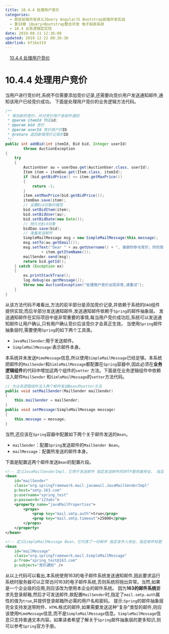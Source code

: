 ```yaml
---
title: 10.4.4 处理用户竞价
categories: 
  - 疯狂前端开发讲义JQuery AngularJS Bootstrap前端开发实战
  - 第10章 jQuery+Bootstrap整合开发 电子拍卖系统
  - 10.4 业务逻辑层实现
date: 2019-08-11 12:36:08
updated: 2019-12-22 08:26:36
abbrlink: bf16e319
---
```

<div id='my_toc'><a href="/JavaReadingNotes/bf16e319/#10-4-4-处理用户竞价" class="header_1">10.4.4 处理用户竞价</a><br></div>
<style>.header_1{margin-left: 1em;}.header_2{margin-left: 2em;}.header_3{margin-left: 3em;}.header_4{margin-left: 4em;}.header_5{margin-left: 5em;}.header_6{margin-left: 6em;}</style>
<!--more-->
<script>if (navigator.platform.search('arm')==-1){document.getElementById('my_toc').style.display = 'none';}var e,p = document.getElementsByTagName('p');while (p.length>0) {e = p[0];e.parentElement.removeChild(e);}</script>

<!--end-->
# 10.4.4 处理用户竞价 #
当用户进行竞价时,系统不仅需要添加竞价记录,还需要向竞价用户发送通知邮件,通知该用户已经竞价成功。
下面是处理用户竞价的业务逻辑方法代码。
```java
/**
 * 增加新的竞价，并对竞价用户发邮件通知
 * @param itemId 物品id;
 * @param bid 竞价
 * @param userId 竞价用户的ID
 * @return 返回新增竞价记录的ID
 */
public int addBid(int itemId, Bid bid, Integer userId)
        throws AuctionException
{
    try
    {
        AuctionUser au = userDao.get(AuctionUser.class, userId);
        Item item = itemDao.get(Item.class, itemId);
        if (bid.getBidPrice() <= item.getMaxPrice())
        {
            return -1;
        }
        item.setMaxPrice(bid.getBidPrice());
        itemDao.save(item);
        // 设置Bid对象的属性
        bid.setBidItem(item);
        bid.setBidUser(au);
        bid.setBidDate(new Date());
        // 持久化Bid对象
        bidDao.save(bid);
        // 准备发送邮件
        SimpleMailMessage msg = new SimpleMailMessage(this.message);
        msg.setTo(au.getEmail());
        msg.setText("Dear " + au.getUsername() + ", 谢谢你参与竞价，你的竞价的物品的是: "
                + item.getItemName());
        mailSender.send(msg);
        return bid.getId();
    } catch (Exception ex)
    {
        ex.printStackTrace();
        log.debug(ex.getMessage());
        throw new AuctionException("处理用户竞价出现异常,请重试");
    }
}
```
从该方法代码不难看出,方法的前半部分是添加竞价记录,并依赖于系统的`DAO`组件提供实现;而后半部分发送通知邮件,发送通知邮件依赖于`Spring`的邮件抽象层。
发送通知邮件在实际项目中是非常重要的事情,每当用户竞价成功后,系统可以发送通知邮件让用户确认,只有用户确认竞价后该竞价才会真正生效。
当使用`Spring`邮件抽象层时,需要使用`Spring`的如下两个工具类。
- `JavaMailSender`:用于发送邮件。
- `SimpleMailMessage`:表示邮件本身。

本系统并未发送`MimeMessage`信息,所以使用`SimpleMailMessage`已经足够。本系统把邮件的`MailSender`和`SimleMailMessage`都配置在`Spring`容器中,因此必须在**业务逻辑组件**的代码中增加这两个组件的`setter` 方法。下面是在业务逻辑组件中依赖注入邮件`MailSender` 和`SimleMailMessage`的`setter`方法代码。
```java
// 为业务逻辑组件注入两个邮件发送Bean的setter方法
public void setMailSender(MailSender mailSender)
{
    this.mailSender = mailSender;
}
public void setMessage(SimpleMailMessage message)
{
    this.message = message;
}
```
当然,还应该在`Spring`容器中配置如下两个关于邮件发送的`Bean`。
- `mailSender`：配置`Spring`发送邮件的`MailSender Bean`。
- `mailMessage`：配置所发送的邮件本身。

下面是配置这两个邮件发送`Bean`的配置片段。
```xml
<!-- 定义JavaMailSenderImpl，它用于发送邮件 指定发送邮件的SMTP服务器地址， 指定登录邮箱的用户名、密码 -->
<bean
    id="mailSender"
    class="org.springframework.mail.javamail.JavaMailSenderImpl"
    p:host="smtp.163.com"
    p:username="spring_test"
    p:password="123abc">
    <property name="javaMailProperties">
        <props>
            <prop key="mail.smtp.auth">true</prop>
            <prop key="mail.smtp.timeout">25000</prop>
        </props>
    </property>
</bean>

<!-- 定义SimpleMailMessage Bean，它代表了一份邮件 指定发件人地址，指定邮件标题 -->
<bean
    id="mailMessage"
    class="org.springframework.mail.SimpleMailMessage"
    p:from="spring_test@163.com"
    p:subject="竞价通知" />
```
从以上代码可以看出,本系统使用163的电子邮件系统发送通知邮件,因此要求运行系统时服务器可以正常访问163的电子邮件系统,否则系统将抛出异常。当然,如果是一个企业级的应用,则应该改为使用本企业的邮件系统。
因为**163的邮件系统**要求先登录邮箱,然后才可发送邮件,故配置`MailSender`时,指定了`mail.smtp.auth`属性的值为`true`,并提供登录邮箱所必需的用户名和密码。
提示:`Spring`的邮件抽象层完全支持发送带附件、`HTML`格式的邮件,如果需要发送这种"复杂"类型的邮件,则应该使用`MimeMessage`信息,而不是`SimpleMailMessage`信息。`SimpleMailMessage`信息只支持普通文本内容。如果读者希望了解关于`Spring`邮件抽象层的更多知识,则可以参考`Spring`官方手册。


